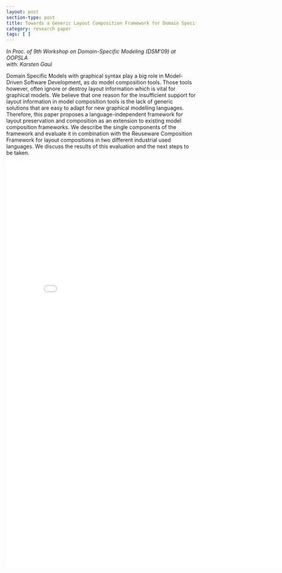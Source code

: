 ```yaml
---
layout: post
section-type: post
title: Towards a Generic Layout Composition Framework for Domain Specific Models
category: research paper
tags: [ ]
---
```

_In Proc. of 9th Workshop on Domain-Specific Modeling (DSM’09) at OOPSLA_
<br/>with: _Karsten Gaul_

Domain Specific Models with graphical syntax play a big
role in Model-Driven Software Development, as do model
composition tools. Those tools however, often ignore or destroy
layout information which is vital for graphical models.
We believe that one reason for the insufficient support for
layout information in model composition tools is the lack
of generic solutions that are easy to adapt for new graphical
modelling languages. Therefore, this paper proposes
a language-independent framework for layout preservation
and composition as an extension to existing model composition
frameworks. We describe the single components of the
framework and evaluate it in combination with the Reuseware
Composition Framework for layout compositions in two
different industrial used languages. We discuss the results
of this evaluation and the next steps to be taken.

<embed src="/publications/2009_DSM_LaCoMe.pdf" width="800" height="1080" type='application/pdf'/>
